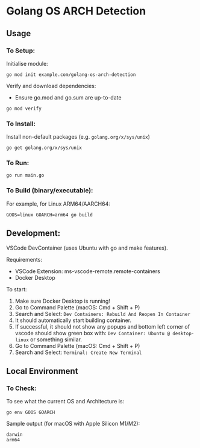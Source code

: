 # Golang OS ARCH Detection

## Usage
### To Setup:
Initialise module:
```
go mod init example.com/golang-os-arch-detection
```

Verify and download dependencies:
- Ensure go.mod and go.sum are up-to-date
```
go mod verify
```

### To Install:

Install non-default packages (e.g. `golang.org/x/sys/unix`)
```
go get golang.org/x/sys/unix
```

### To Run:
```
go run main.go
```

### To Build (binary/executable):

For example, for Linux ARM64/AARCH64:
```
GOOS=linux GOARCH=arm64 go build
```

## Development:
VSCode DevContainer (uses Ubuntu with go and make features).

Requirements:
- VSCode Extension: ms-vscode-remote.remote-containers
- Docker Desktop

To start:
1. Make sure Docker Desktop is running!
2. Go to Command Palette (macOS: Cmd + Shift + P)
3. Search and Select: `Dev Containers: Rebuild And Reopen In Container`
4. It should automatically start building container.
5. If successful, it should not show any popups and bottom left corner of vscode should show green box with: `Dev Container: Ubuntu @ desktop-linux` or something similar.
6. Go to Command Palette (macOS: Cmd + Shift + P)
7. Search and Select: `Terminal: Create New Terminal`

## Local Environment
### To Check:

To see what the current OS and Architecture is:
```
go env GOOS GOARCH
```

Sample output (for macOS with Apple Silicon M1/M2):
```
darwin
arm64
```